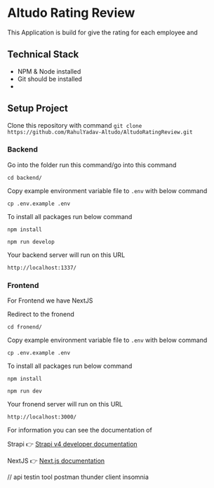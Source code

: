 # Altudo Rating Review
This Application is build for give the rating for each employee and 

## Technical Stack
- NPM & Node installed
- Git should be installed
- 


## Setup Project 

Clone this repository with command   `git clone https://github.com/RahulYadav-Altudo/AltudoRatingReview.git`

### Backend

Go into the folder run this command/go into this command

`cd backend/`

Copy example environment variable file to `.env` with below command

`cp .env.example .env`

To install all packages run below command

`npm install`

`npm run develop`

Your backend server will run on this URL

`http://localhost:1337/`

### Frontend

For Frontend we have NextJS

Redirect to the fronend

`cd fronend/`

Copy example environment variable file to `.env` with below command

`cp .env.example .env`

To install all packages run below command

`npm install`

`npm run dev`

Your fronend server will run on this URL

`http://localhost:3000/`


For information you can see the documentation of 

Strapi 👉 [Strapi v4 developer documentation](https://docs.strapi.io/developer-docs/latest/getting-started/introduction.html)

NextJS 👉 [Next.js documentation](https://nextjs.org/docs/getting-started)


// api testin tool 
postman
thunder client
insomnia